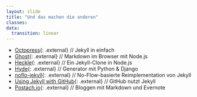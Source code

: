 ```yaml
---
layout: slide
title: "Und das machen die anderen"
classes:
data:
  transition: linear
---
```


- [Octopress](http://octopress.org/){: .external} // Jekyll in einfach
- [Ghost](https://ghost.org/){: .external} // Markdown im Browser mit Node.js
- [Heckle](https://github.com/marijnh/heckle){: .external} // Ein Jekyll-Clone in Node.js
- [Hyde](http://ringce.com/hyde){: .external} // Generator mit Python & Django
- [noflo-jekyll](https://github.com/the-grid/noflo-jekyll){: .external} // No-Flow-basierte Reimplementation von Jekyll
- [Using Jekyll with GitHub](https://help.github.com/articles/using-jekyll-with-pages){: .external} // GitHub nutzt Jekyll
- [Postach.io](http://postach.io/){: .external} // Bloggen mit Markdown und Evernote
